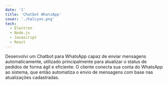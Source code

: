 ```yaml
---
date: '1'
title: 'Chatbot WhatsApp'
cover: './halcyon.png'
tech:
  - Electron
  - Node.js
  - Javascript
  - React
---
```


Desenvolvi um Chatbot para WhatsApp capaz de enviar mensagens automaticamente, utilizado principalmente para atualizar o status de pedidos de forma ágil e eficiente. O cliente conecta sua conta do WhatsApp ao sistema, que então automatiza o envio de mensagens com base nas atualizações cadastradas.
